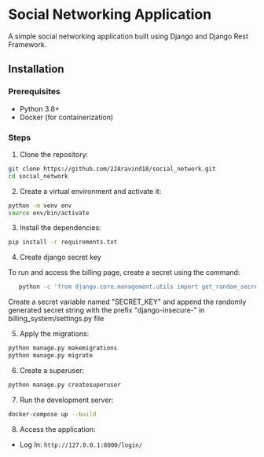 # Social Networking Application

A simple social networking application built using Django and Django Rest Framework.

## Installation

### Prerequisites

- Python 3.8+
- Docker (for containerization)

### Steps

1. Clone the repository:

```bash
git clone https://github.com/22Aravind18/social_network.git
cd social_network
```

2. Create a virtual environment and activate it:

```bash
python -m venv env
source env/bin/activate  
```

3. Install the dependencies:

```bash
pip install -r requirements.txt
```

4. Create django secret key
   
To run and access the billing page, create a secret using the command:

```bash
   python -c 'from django.core.management.utils import get_random_secret_key; print(get_random_secret_key())'
```
   
Create a secret variable named "SECRET_KEY" and append the randomly generated secret string with the prefix "django-insecure-" in billing_system/settings.py file

5. Apply the migrations:

```bash
python manage.py makemigrations
python manage.py migrate
```

6. Create a superuser:

```bash
python manage.py createsuperuser
```

7. Run the development server:

```bash
docker-compose up --build
```

8. Access the application:

- Log In: `http://127.0.0.1:8000/login/`

